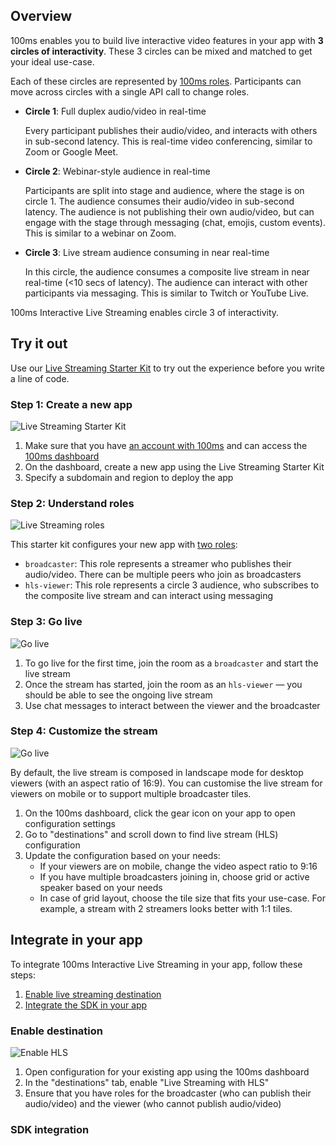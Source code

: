 ## Overview

100ms enables you to build live interactive video features in your app with **3 circles of interactivity**. These 3 circles can be mixed and matched to get your ideal use-case.

Each of these circles are represented by [100ms roles](templates-and-roles). Participants can move across circles with a single API call to change roles.

* **Circle 1**: Full duplex audio/video in real-time

    Every participant publishes their audio/video, and interacts with others in sub-second latency. This is real-time video conferencing, similar to Zoom or Google Meet.
    
* **Circle 2**: Webinar-style audience in real-time

    Participants are split into stage and audience, where the stage is on circle 1. The audience consumes their audio/video in sub-second latency. The audience is not publishing their own audio/video, but can engage with the stage through messaging (chat, emojis, custom events). This is similar to a webinar on Zoom.
    
* **Circle 3**: Live stream audience consuming in near real-time

    In this circle, the audience consumes a composite live stream in near real-time (<10 secs of latency). The audience can interact with other participants via messaging. This is similar to Twitch or YouTube Live. 

100ms Interactive Live Streaming enables circle 3 of interactivity.

## Try it out

Use our [Live Streaming Starter Kit](https://www.100ms.live/marketplace/live-streaming-starter-kit) to try out the experience before you write a line of code.

### Step 1: Create a new app

![Live Streaming Starter Kit](/docs/docs/v2/live-streaming-starter-kit.png)

1. Make sure that you have [an account with 100ms](https://dashboard.100ms.live/register) and can access the [100ms dashboard](https://dashboard.100ms.live/)
1. On the dashboard, create a new app using the Live Streaming Starter Kit
1. Specify a subdomain and region to deploy the app

### Step 2: Understand roles

![Live Streaming roles](/docs/docs/v2/live-streaming-roles.png)

This starter kit configures your new app with [two roles](templates-and-roles):

* `broadcaster`: This role represents a streamer who publishes their audio/video. There can be multiple peers who join as broadcasters
* `hls-viewer`: This role represents a circle 3 audience, who subscribes to the composite live stream and can interact using messaging

### Step 3: Go live

![Go live](/docs/docs/v2/live-streaming-go-live.gif)

1. To go live for the first time, join the room as a `broadcaster` and start the live stream
2. Once the stream has started, join the room as an `hls-viewer` — you should be able to see the ongoing live stream
3. Use chat messages to interact between the viewer and the broadcaster

### Step 4: Customize the stream

![Go live](/docs/docs/v2/live-streaming-customise.png)

By default, the live stream is composed in landscape mode for desktop viewers (with an aspect ratio of 16:9). You can customise the live stream for viewers on mobile or to support multiple broadcaster tiles.

1. On the 100ms dashboard, click the gear icon on your app to open configuration settings
2. Go to "destinations" and scroll down to find live stream (HLS) configuration
3. Update the configuration based on your needs:
    * If your viewers are on mobile, change the video aspect ratio to 9:16
    * If you have multiple broadcasters joining in, choose grid or active speaker based on your needs
    * In case of grid layout, choose the tile size that fits your use-case. For example, a stream with 2 streamers looks better with 1:1 tiles.

## Integrate in your app

To integrate 100ms Interactive Live Streaming in your app, follow these steps:

1. [Enable live streaming destination](#enable-destination)
1. [Integrate the SDK in your app](#sdk-integration)

### Enable destination

![Enable HLS](/docs/docs/v2/live-streaming-enable.gif)

1. Open configuration for your existing app using the 100ms dashboard
1. In the "destinations" tab, enable "Live Streaming with HLS"
1. Ensure that you have roles for the broadcaster (who can publish their audio/video) and the viewer (who cannot publish audio/video)

### SDK integration

